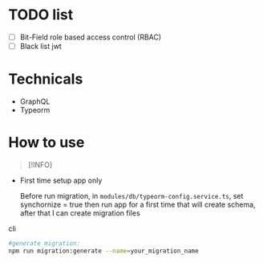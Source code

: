 
# TODO list
- [ ] Bit-Field role based access control (RBAC)
- [ ] Black list jwt

# Technicals 
- GraphQL
- Typeorm


# How to use 
> [!INFO]
- First time setup app only

    Before run migration, in `modules/db/typeorm-config.service.ts`, set synchornize = true then run app for a first time that will create schema, after that I can create migration files

cli
```bash
#generate migration:
npm run migration:generate --name=your_migration_name

```
